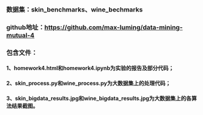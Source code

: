 ### 数据集：skin_benchmarks、wine_bechmarks
### github地址：https://github.com/max-luming/data-mining-mutual-4
### 包含文件：
  #### 1、homework4.html和homework4.ipynb为实验的报告及部分代码；
  #### 2、skin_process.py和wine_process.py为大数据集上的处理代码；
  #### 3、skin_bigdata_results.jpg和wine_bigdata_results.jpg为大数据集上的各算法结果截图。
